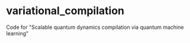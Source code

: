 # variational_compilation
Code for "Scalable quantum dynamics compilation via quantum machine learning"
